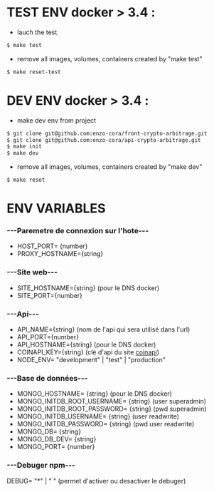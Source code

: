 # TEST ENV docker > 3.4 : 
- lauch the test
```sh 
$ make test
```
- remove all images, volumes, containers created by "make test"
```sh 
$ make reset-test
```

# DEV ENV docker > 3.4 : 
- make dev env from project
```sh 
$ git clone git@github.com:enzo-cora/front-crypto-arbitrage.git
$ git clone git@github.com:enzo-cora/api-crypto-arbitrage.git
$ make init
$ make dev
```
- remove all images, volumes, containers created by "make dev"
```sh 
$ make reset
```

# ENV VARIABLES
### ---Paremetre de connexion sur l'hote---
- HOST_PORT= {number}
- PROXY_HOSTNAME={string}

### ---Site web---
- SITE_HOSTNAME={string} (pour le DNS docker)
- SITE_PORT={number}

### ---Api---
- API_NAME={string} (nom de l'api qui sera utilisé dans l'url)
- API_PORT={number}
- API_HOSTNAME={string} (pour le DNS docker)
- COINAPI_KEY={string} (clé d'api du site [coinapi](https://www.coinapi.io/Pricing))
- NODE_ENV= "development" | "test" | "production"

### ---Base de données---
- MONGO_HOSTNAME= {string} (pour le DNS docker)
- MONGO_INITDB_ROOT_USERNAME= {string} (user superadmin)
- MONGO_INITDB_ROOT_PASSWORD= {string} (pwd superadmin)
- MONGO_INITDB_USERNAME= {string} (user readwrite)
- MONGO_INITDB_PASSWORD= {string} (pwd user readwrite)
- MONGO_DB= {string}
- MONGO_DB_DEV= {string}
- MONGO_PORT= {number}

### ---Debuger npm---
DEBUG= "*" | " "  (permet d'activer ou desactiver le debuger) 

